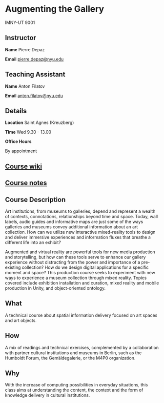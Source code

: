 # Augmenting the Gallery

IMNY-UT 9001

## Instructor
**Name** Pierre Depaz

**Email** [pierre.depaz@nyu.edu](mailto:pd1102@nyu.edu)

## Teaching Assistant

**Name** Anton Filatov

**Email** [anton.filatov@nyu.edu](mailto:anton.filatov@nyu.edu)

## Details
**Location** Saint Agnes (Kreuzberg)

**Time** Wed 9.30 - 13.00

**Office Hours**

By appointment

## [Course wiki](https://github.com/periode/augmenting-gallery/wiki)


## [Course notes](https://periode.github.io/augmenting-gallery)


## Course Description

Art institutions, from museums to galleries, depend and represent a wealth of contexts, connotations, relationships beyond time and space. Today, wall labels, audio guides and informative maps are just some of the ways galleries and museums convey additional information about an art collection. How can we utilize new interactive mixed-reality tools to design and deliver immersive experiences and information fluxes that breathe a different life into an exhibit?

Augmented and virtual reality are powerful tools for new media production and storytelling, but how can these tools serve to enhance our gallery experience without distracting from the power and importance of a pre-existing collection? How do we design digital applications for a specific moment and space? This production course seeks to experiment with new ways to experience a museum collection through mixed reality. Topics covered include exhibition installation and curation, mixed reality and mobile production in Unity, and object-oriented ontology.


## What

A technical course about spatial information delivery focused on art spaces and art objects.

## How

A mix of readings and technical exercises, complemented by a collaboration with partner cultural institutions and museums in Berlin, such as the Humboldt Forum, the Gemäldegalerie, or the M4P0 organization.

## Why

With the increase of computing possibilities in everyday situations, this class aims at understanding the content, the context and the form of knowledge delivery in cultural institutions.

